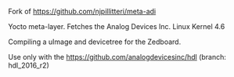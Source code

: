 Fork of https://github.com/njpillitteri/meta-adi

Yocto meta-layer.
Fetches the Analog Devices Inc. Linux Kernel 4.6

Compiling a uImage and devicetree for the Zedboard.

Use only with the https://github.com/analogdevicesinc/hdl (branch: hdl_2016_r2)
